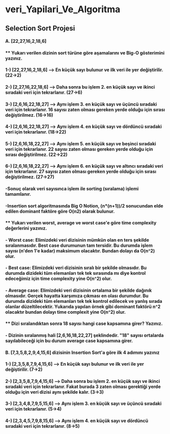 # veri_Yapilari_Ve_Algoritma

## Selection Sort Projesi

#### A. [22,27,16,2,18,6] 

####	** Yukarı verilen dizinin sort türüne göre aşamalarını ve Big-O gösterimini yazınız.
#### 1-) [22,27,16,2,18,6] --> En küçük sayı bulunur ve ilk veri ile yer değiştirilir. (22->2)
#### 2-) [2,27,16,22,18,6] --> Daha sonra bu işlem 2. en küçük sayı ve ikinci sıradaki veri için tekrarlanır. (27->6)
#### 3-) [2,6,16,22,18,27] --> Aynı işlem 3. en küçük sayı ve üçüncü sıradaki veri için tekrarlanır. 16 sayısı zaten olması gereken yerde olduğu için sırası değiştirilmez. (16->16)
#### 4-) [2,6,16,22,18,27] --> Aynı işlem 4. en küçük sayı ve dördüncü sıradaki veri için tekrarlanır. (18->22)
#### 5-) [2,6,16,18,22,27] --> Aynı işlem 5. en küçük sayı ve beşinci sıradaki veri için tekrarlanır. 22 sayısı zaten olması gereken yerde olduğu için sırası değiştirilmez. (22->22)
#### 6-) [2,6,16,18,22,27] --> Aynı işlem 6. en küçük sayı ve altıncı sıradaki veri için tekrarlanır. 27 sayısı zaten olması gereken yerde olduğu için sırası değiştirilmez. (27->27)
#### -Sonuç olarak veri sayısınca işlem ile sorting (sıralama) işlemi tamamlanır.
#### -Insertion sort algoritmasında Big O Notion, (n*(n+1))/2 sonucundan elde edilen dominant faktöre göre O(n2) olarak bulunur.
#### ** Yukarı verilen worst, average ve worst case'e göre time complexity değerlerini yazınız.
#### - Worst case: Elimizdeki veri dizisinin mümkün olan en ters şekilde sıralanmasıdır. Best case durumunun tam tersidir. Bu durumda işlem sayısı (n'den 1'e kadar) maksimum olacaktır. Bundan dolayı da O(n^2) olur.
#### - Best case: Elimizdeki veri dizisinin sıralı bir şekilde olmasıdır. Bu durumda dizideki tüm elemanları tek tek sırasında mı diye kontrol edeceğimiz için time complexity yine O(n^2) olur.
#### - Average case: Elimizdeki veri dizisinin ortalama bir şekilde dağınık olmasıdır. Gerçek hayatta karşımıza çıkması en olası durumdur. Bu durumda dizideki tüm elemanları tek tek kontrol edilecek ve yanlış sırada olanlar düzeltilecektir. Yukarıda yapılan örnek gibi dominant faktörü n^2 olacaktır bundan dolayı time complexit yine O(n^2) olur.

#### ** Dizi sıralandıktan sonra 18 sayısı hangi case kapsamına girer? Yazınız.
#### - Dizinin sıralanmış hali [2,6,16,18,22,27] şeklindedir. "18" sayısı ortalarda sayılabileceği için bu durum average case kapsamına girer.

#### B. [7,3,5,8,2,9,4,15,6] dizisinin Insertion Sort'a göre ilk 4 adımını yazınız

#### 1-) [2,3,5,8,7,9,4,15,6] --> En küçük sayı bulunur ve ilk veri ile yer değiştirilir. (7->2)
#### 2-) [2,3,5,8,7,9,4,15,6] --> Daha sonra bu işlem 2. en küçük sayı ve ikinci sıradaki veri için tekrarlanır. Fakat burada 3 zaten olması gerektiği yerde olduğu için veri dizisi aynı şekilde kalır. (3->3)
#### 3-) [2,3,4,8,7,9,5,15,6] --> Aynı işlem 3. en küçük sayı ve üçüncü sıradaki veri için tekrarlanır. (5->4)
#### 4-) [2,3,4,5,7,9,8,15,6] --> Aynı işlem 4. en küçük sayı ve dördüncü sıradaki veri için tekrarlanır. (8->5)

